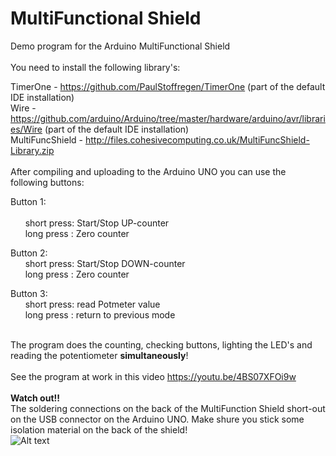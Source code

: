 # MultiFunctional Shield

Demo program for the Arduino MultiFunctional Shield
<br />
<br />
You need to install the following library's:

TimerOne          - https://github.com/PaulStoffregen/TimerOne (part of the default IDE installation)
<br />
Wire              - https://github.com/arduino/Arduino/tree/master/hardware/arduino/avr/libraries/Wire (part of the default IDE installation)
<br />
MultiFuncShield   - http://files.cohesivecomputing.co.uk/MultiFuncShield-Library.zip
<br />
<br />
After compiling and uploading to the Arduino UNO you can use the following buttons:

  Button 1:  
<br />&nbsp; &nbsp; &nbsp; short press: Start/Stop UP-counter
<br />&nbsp; &nbsp; &nbsp; long press : Zero counter  

  Button 2: 
<br />&nbsp; &nbsp; &nbsp; short press: Start/Stop DOWN-counter
<br />&nbsp; &nbsp; &nbsp; long press : Zero counter  

  Button 3: 
<br />&nbsp; &nbsp; &nbsp; short press: read Potmeter value
<br />&nbsp; &nbsp; &nbsp; long press : return to previous mode  

<br />The program does the counting, checking buttons, lighting the LED's and reading the potentiometer <b>simultaneously</b>!
<br /><br />
See the program at work in this video https://youtu.be/4BS07XFOi9w
<br /><br />
<b>Watch out!!</b>
<br />
The soldering connections on the back of the MultiFunction Shield short-out on the USB connector on the Arduino UNO. Make shure you stick some isolation material on the back of the shield!
<br />
![Alt text](https://github.com/mrWheel/MultiFunctionalShield/blob/master/IMG_3403.JPG?raw=true "Isolate LED connections")
